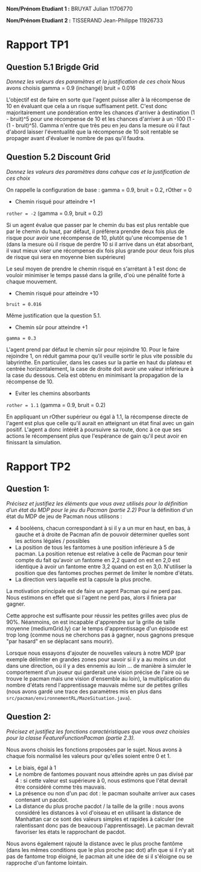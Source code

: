 **Nom/Prénom Etudiant 1 :** BRUYAT Julian 11706770

**Nom/Prénom Etudiant 2 :** TISSERAND Jean-Philippe 11926733

# Rapport TP1

## Question 5.1 Brigde Grid
*Donnez les valeurs des paramètres et la justification de ces choix*
Nous avons choisis
gamma = 0.9 (inchangé)
bruit = 0.016

L'objectif est de faire en sorte que l'agent puisse aller à la récompense de 10
en évaluant que cela a un risque suffisament petit. C'est donc majoritairement
une pondération entre les chances d'arriver à destination (1 - bruit)^5 pour
une récompense de 10 et les chances d'arriver à un -100 (1 - (1 - bruit)^5).
Gamma n'entre que très peu en jeu dans la mesure où il faut d'abord laisser
l'éventualité que la récompense de 10 soit rentable se propager avant d'évaluer
le nombre de pas qu'il faudra.


## Question 5.2 Discount Grid
*Donnez les valeurs des paramètres dans cahque cas et la justification de ces choix*

On rappelle la configuration de base : gamma = 0.9, bruit = 0.2, rOther = 0

- Chemin risqué pour atteindre +1

`rother = -2` (gamma = 0.9, bruit = 0.2)

Si un agent évalue que passer par le chemin du bas est plus rentable que par le
chemin du haut, par défaut, il préfèrera prendre deux fois plus de risque pour
avoir une récompense de 10, plutôt qu'une récompense de 1 (dans la mesure où
il risque de perdre 10 si il arrive dans un état absorbant, il vaut mieux
viser une récompense dix fois plus grande pour deux fois plus de risque qui sera
en moyenne bien supérieure)

Le seul moyen de prendre le chemin risqué en s'arrétant à 1 est donc de vouloir
minimiser le temps passé dans la grille, d'où une pénalité forte à chaque
mouvement.


- Chemin risqué pour atteindre +10

`bruit = 0.016`

Même justification que la question 5.1.

- Chemin sûr pour atteindre +1

`gamma = 0.3`

L'agent prend par défaut le chemin sûr pour rejoindre 10. Pour le faire rejoindre
1, on réduit gamma pour qu'il veuille sortir le plus vite possible du labyrinthe.
En particulier, dans les cases sur la partie en haut du plateau et centrée
horizontalement, la case de droite doit avoir une valeur inférieure à la case
du dessous. Cela est obtenu en minimisant la propagation de la récompense de 10.

- Eviter les chemins absorbants

`rother = 1.1` (gamma = 0.9, bruit = 0.2)

En appliquant un rOther supérieur ou égal à 1.1, la récompense directe de l'agent
est plus que celle qu'il aurait en atteignant un état final avec un gain positif.
L'agent a donc intérêt à poursuivre sa route, donc à ce que ses actions le
récompensent plus que l'espérance de gain qu'il peut avoir en finissant la
simulation.


# Rapport TP2

## Question 1:
*Précisez et justifiez les éléments que vous avez utilisés pour la définition d’un état du MDP pour le jeu du Pacman (partie 2.2)*
Pour la définition d'un état du MDP de jeu de Pacman nous utilisons :
- 4 booléens, chacun correspondant à si il y a un mur en haut, en bas, à gauche et à droite de Pacman afin de pouvoir
déterminer quelles sont les actions légales / possibles
- La position de tous les fantomes à une position inférieure à 5 de pacman. La position retenue est relative à celle
de Pacman pour tenir compte du fait qu'avoir un fantome en 2,2 quand on est en 2,0 est identique à avoir un fantome
entre 3,2 quand on est en 3,0. N'utiliser la position que des fantomes proches permet de limiter le nombre d'états.
- La direction vers laquelle est la capsule la plus proche.

La motivation principale est de faire un agent Pacman qui ne perd pas. Nous estimons en effet que si l'agent ne perd
pas, alors il finiera par gagner.

Cette approche est suffisante pour réussir les petites grilles avec plus de 90%. Néanmoins, on est incapable d'apprendre
sur la grille de taille moyenne (mediumGrid.ly) car le temps d'apprentissage d'un épisode est trop long (comme nous ne
cherchons pas à gagner, nous gagnons presque "par hasard" en se déplacant sans mourir).

Lorsque nous essayons d'ajouter de nouvelles valeurs à notre MDP (par exemple délimiter en grandes zones pour savoir
si il y a au moins un dot dans une direction, où il y a des ennemis au loin ... de manière à simuler le comportement
d'un joueur qui garderait une vision précise de l'aire où se trouve le pacman mais une vision d'ensemble au loin), la
multiplication du nombre d'états rend l'apprentissage mauvais même sur de petites grilles
(nous avons gardé une trace des paramètres mis en plus dans `src/pacman/environnementRL/MazeSituation.java`).


## Question 2:
*Précisez et justifiez les fonctions caractéristiques que vous avez choisies pour la classe FeatureFunctionPacman (partie 2.3).*

Nous avons choisis les fonctions proposées par le sujet.
Nous avons à chaque fois normalisé les valeurs pour qu'elles soient entre 0 et 1.
- Le biais, égal à 1
- Le nombre de fantomes pouvant nous atteindre après un pas divisé par 4 : si cette valeur est supérieure à 0, nous
estimons que l'état devrait être considéré comme très mauvais.
- La présence ou non d'un pac dot : le pacman souhaite arriver aux cases contenant un pacdot.
- La distance du plus proche pacdot / la taille de la grille : nous avons considéré les distances à vol d'oiseau et en
utilisant la distance de Manhattan car ce sont des valeurs simples et rapides à calculer (ne ralentissant donc pas de
beaucoup l'apprentissage). Le pacman devrait favoriser les états le rapprochant de pacdot.

Nous avons également rajouté la distance avec le plus proche fantôme (dans les mêmes conditions que le plus proche
pac dot) afin que si il n'y ait pas de fantome trop éloigné, le pacman ait une idée de si il s'éloigne ou se
rapproche d'un fantome lointain.


